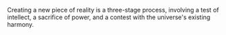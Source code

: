 Creating a new piece of reality is a three-stage process, involving a test of intellect, a sacrifice of power, and a contest with the universe's existing harmony.